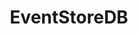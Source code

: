 ---
title: EventStoreDB
categories:
  - nosql-database
docs:
  - id: dotnet
    url: https://www.nuget.org/packages/Testcontainers.EventStoreDb
    maintainer: core
    example: |
      ```csharp
      var eventStoreDbContainer = new EventStoreDbBuilder()
        .WithImage("eventstore/eventstore:22.10.1-buster-slim")
        .Build();
      await eventStoreDbContainer.StartAsync();
      ```
    installation: |
      ```bash
      dotnet add package Testcontainers.EventStoreDb --version 3.9.0
      ```
description: |
  EventStoreDB is an event sourcing database that stores data in streams of immutable events.
---